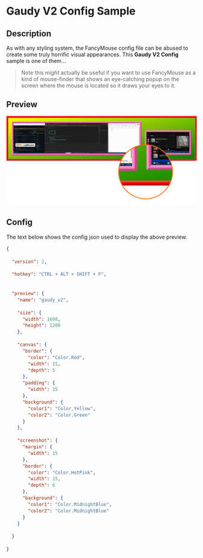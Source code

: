# Gaudy V2 Config Sample

## Description

As with any styling system, the FancyMouse config file can be abused to create some truly horrific visual appearances. This **Gaudy V2 Config** sample is one of them...

> Note this *might* actually be useful if you want to use FancyMouse as a kind of mouse-finder that shows an eye-catching popup on the screen where the mouse is located so it draws your eyes to it.

## Preview

![](./gaudy_v2_config.png)

## Config

The text below shows the config json used to display the above preview.

```json
{

  "version": 2,

  "hotkey": "CTRL + ALT + SHIFT + F",


  "preview": {
    "name": "gaudy_v2",

    "size": {
      "width": 1600,
      "height": 1200
    },

    "canvas": {
      "border": {
        "color": "Color.Red",
        "width": 15,
        "depth": 5
      },
      "padding": {
        "width": 15
      },
      "background": {
        "color1": "Color.Yellow",
        "color2": "Color.Green"
      }
    },

    "screenshot": {
      "margin": {
        "width": 15
      },
      "border": {
        "color": "Color.HotPink",
        "width": 15,
        "depth": 6
      },
      "background": {
        "color1": "Color.MidnightBlue",
        "color2": "Color.MidnightBlue"
      }
    }

  }

}

```
